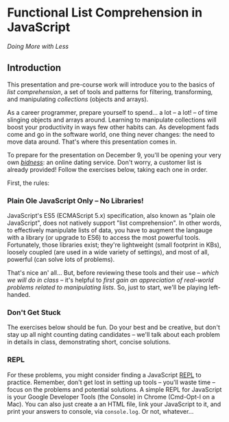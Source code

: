 # Functional List Comprehension in JavaScript

*Doing More with Less*

## Introduction

This presentation and pre-course work will introduce you to the basics of _list comprehension_, a set of tools and patterns for filtering, transforming, and manipulating _collections_ (objects and arrays).

As a career programmer, prepare yourself to spend... a lot – a lot! – of time slinging objects and arrays around. Learning to manipulate collections will boost your productivity in ways few other habits can. As development fads come and go in the software world, one thing never changes: the need to move data around. That's where this presentation comes in.

To prepare for the presentation on December 9, you'll be opening your very own [_bidness_](http://www.urbandictionary.com/define.php?term=Bidness): an online dating service. Don't worry, a customer list is already provided! Follow the exercises below, taking each one in order.

First, the rules:

### Plain Ole JavaScript Only – No Libraries!

JavaScript's ES5 (ECMAScript 5.x) specification, also known as "plain ole JavaScript", does not natively support "list comprehension". In other words, to effectively manipulate lists of data, you have to augment the langauge with a library (or upgrade to ES6) to access the most powerful tools. Fortunately, those libraries exist; they're lightweight (small footprint in KBs), loosely coupled (are used in a wide variety of settings), and most of all, powerful (can solve lots of problems).

That's nice an' all... But, before reviewing these tools and their use – *which we will do in class* – it's helpful to _first gain an appreciation of real-world problems related to manipulating lists_. So, just to start, we'll be playing left-handed.

### Don't Get Stuck

The exercises below should be fun. Do your best and be creative, but don't stay up all night counting dating candidates – we'll talk about each problem in details in class, demonstrating short, concise solutions.

### REPL

For these problems, you might consider finding a JavaScript [REPL](https://nodejs.org/api/repl.html) to practice. Remember, don't get lost in setting up tools – you'll waste time – focus on the problems and potential solutions. A simple REPL for JavaScript is your Google Developer Tools (the Console) in Chrome (Cmd-Opt-I on a Mac). You can also just create a an HTML file, link your JavaScript to it, and print your answers to console, via `console.log`. Or not, whatever...

## 


